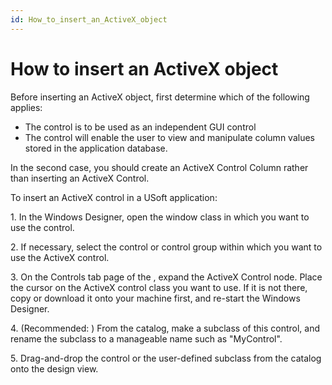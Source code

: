 ```yaml
---
id: How_to_insert_an_ActiveX_object
---
```


# How to insert an ActiveX object

Before inserting an ActiveX object, first determine which of the following applies:

- The control is to be used as an independent GUI control
- The control will enable the user to view and manipulate column values stored in the application database.

In the second case, you should create an ActiveX Control Column rather than inserting an ActiveX Control.

To insert an ActiveX control in a USoft application:

1. In the Windows Designer, open the window class in which you want to use the control.

2. If necessary, select the control or control group within which you want to use the ActiveX control.

3. On the Controls tab page of the , expand the ActiveX Control node. Place the cursor on the ActiveX control class you want to use. If it is not there, copy or download it onto your machine first, and re-start the Windows Designer.

4. (Recommended: ) From the catalog, make a subclass of this control, and rename the subclass to a manageable name such as "MyControl".

5. Drag-and-drop the control or the user-defined subclass from the catalog onto the design view.